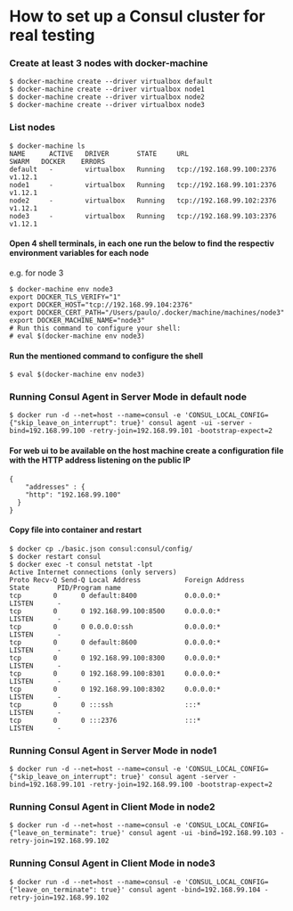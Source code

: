 # How to set up a Consul cluster for real testing

### Create at least 3 nodes with docker-machine
<!-- 2 consul servers 2 consul clients -->
```
$ docker-machine create --driver virtualbox default
$ docker-machine create --driver virtualbox node1
$ docker-machine create --driver virtualbox node2
$ docker-machine create --driver virtualbox node3
```
### List nodes
```
$ docker-machine ls
NAME      ACTIVE   DRIVER       STATE     URL                         SWARM   DOCKER    ERRORS
default   -        virtualbox   Running   tcp://192.168.99.100:2376           v1.12.1   
node1     -        virtualbox   Running   tcp://192.168.99.101:2376           v1.12.1   
node2     -        virtualbox   Running   tcp://192.168.99.102:2376           v1.12.1   
node3     -        virtualbox   Running   tcp://192.168.99.103:2376           v1.12.1
```
#### Open 4 shell terminals, in each one run the below to find the respectiv environment variables for each node
e.g. for node 3
```
$ docker-machine env node3
export DOCKER_TLS_VERIFY="1"
export DOCKER_HOST="tcp://192.168.99.104:2376"
export DOCKER_CERT_PATH="/Users/paulo/.docker/machine/machines/node3"
export DOCKER_MACHINE_NAME="node3"
# Run this command to configure your shell:
# eval $(docker-machine env node3)
```
#### Run the mentioned command to configure the shell
```
$ eval $(docker-machine env node3)
```

### Running Consul Agent in Server Mode in default node
```
$ docker run -d --net=host --name=consul -e 'CONSUL_LOCAL_CONFIG={"skip_leave_on_interrupt": true}' consul agent -ui -server -bind=192.168.99.100 -retry-join=192.168.99.101 -bootstrap-expect=2
```
#### For web ui to be available on the host machine create a configuration file with the HTTP address listening on the public IP
```
{
    "addresses" : {
    "http": "192.168.99.100"
  }
}
```
#### Copy file into container and restart
```
$ docker cp ./basic.json consul:consul/config/
$ docker restart consul
$ docker exec -t consul netstat -lpt
Active Internet connections (only servers)
Proto Recv-Q Send-Q Local Address           Foreign Address         State       PID/Program name    
tcp        0      0 default:8400            0.0.0.0:*               LISTEN      -
tcp        0      0 192.168.99.100:8500     0.0.0.0:*               LISTEN      -
tcp        0      0 0.0.0.0:ssh             0.0.0.0:*               LISTEN      -
tcp        0      0 default:8600            0.0.0.0:*               LISTEN      -
tcp        0      0 192.168.99.100:8300     0.0.0.0:*               LISTEN      -
tcp        0      0 192.168.99.100:8301     0.0.0.0:*               LISTEN      -
tcp        0      0 192.168.99.100:8302     0.0.0.0:*               LISTEN      -
tcp        0      0 :::ssh                  :::*                    LISTEN      -
tcp        0      0 :::2376                 :::*                    LISTEN      -
```

### Running Consul Agent in Server Mode in node1
```
$ docker run -d --net=host --name=consul -e 'CONSUL_LOCAL_CONFIG={"skip_leave_on_interrupt": true}' consul agent -server -bind=192.168.99.101 -retry-join=192.168.99.100 -bootstrap-expect=2
```

### Running Consul Agent in Client Mode in node2
```
$ docker run -d --net=host --name=consul -e 'CONSUL_LOCAL_CONFIG={"leave_on_terminate": true}' consul agent -ui -bind=192.168.99.103 -retry-join=192.168.99.102
```

### Running Consul Agent in Client Mode in node3
```
$ docker run -d --net=host --name=consul -e 'CONSUL_LOCAL_CONFIG={"leave_on_terminate": true}' consul agent -bind=192.168.99.104 -retry-join=192.168.99.102
```
